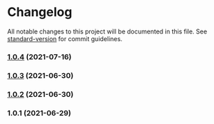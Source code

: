 # Changelog

All notable changes to this project will be documented in this file. See [standard-version](https://github.com/conventional-changelog/standard-version) for commit guidelines.

### [1.0.4](https://github.com/vantezzen/nordigen/compare/v1.0.3...v1.0.4) (2021-07-16)

### [1.0.3](https://github.com/vantezzen/nordigen/compare/v1.0.2...v1.0.3) (2021-06-30)

### [1.0.2](https://github.com/vantezzen/nordigen/compare/v1.0.1...v1.0.2) (2021-06-30)

### 1.0.1 (2021-06-29)

